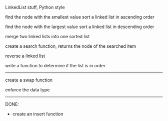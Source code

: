 LinkedList stuff, Python style

find the node with the smallest value
sort a linked list in ascending order

find the node with the largest value
sort a linked list in descending order

merge two linked lists into one sorted list

create a search function, returns the node of the searched item

reverse a linked list

write a function to determine if the list is in order

----

create a swap function

enforce the data type

----

DONE:
- create an insert function
